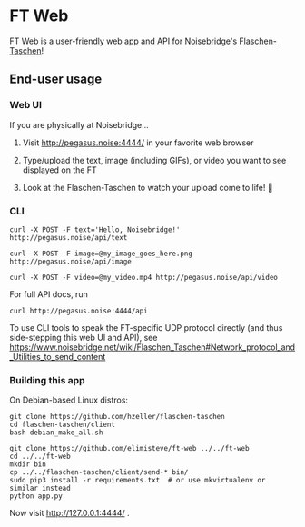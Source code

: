# FT Web

FT Web is a user-friendly web app and API for
[Noisebridge](https://www.noisebridge.net)'s
[Flaschen-Taschen](https://www.noisebridge.net/wiki/Flaschen_Taschen)!


## End-user usage

### Web UI

If you are physically at Noisebridge...

1. Visit <http://pegasus.noise:4444/> in your favorite web browser

2. Type/upload the text, image (including GIFs), or video you want to see displayed on the FT

3. Look at the Flaschen-Taschen to watch your upload come to life! :tada:


### CLI

    curl -X POST -F text='Hello, Noisebridge!' http://pegasus.noise/api/text

    curl -X POST -F image=@my_image_goes_here.png http://pegasus.noise/api/image

    curl -X POST -F video=@my_video.mp4 http://pegasus.noise/api/video

For full API docs, run

    curl http://pegasus.noise:4444/api

To use CLI tools to speak the FT-specific UDP protocol directly (and
thus side-stepping this web UI and API), see
<https://www.noisebridge.net/wiki/Flaschen_Taschen#Network_protocol_and_Utilities_to_send_content>


### Building this app

On Debian-based Linux distros:

```
git clone https://github.com/hzeller/flaschen-taschen
cd flaschen-taschen/client
bash debian_make_all.sh

git clone https://github.com/elimisteve/ft-web ../../ft-web
cd ../../ft-web
mkdir bin
cp ../../flaschen-taschen/client/send-* bin/
sudo pip3 install -r requirements.txt  # or use mkvirtualenv or similar instead
python app.py
```

Now visit <http://127.0.0.1:4444/> .
